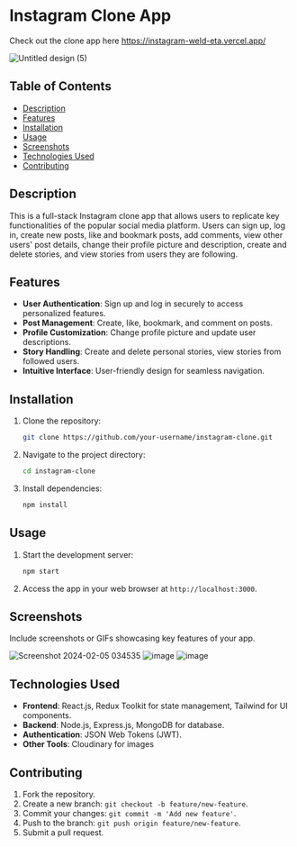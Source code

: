 # Instagram Clone App

Check out the clone app here https://instagram-weld-eta.vercel.app/

![Untitled design (5)](https://github.com/lordbakyarou/instagram-clone/assets/70631103/90a28cca-6bc3-406b-8810-6e109f09bf46)

## Table of Contents
- [Description](#description)
- [Features](#features)
- [Installation](#installation)
- [Usage](#usage)
- [Screenshots](#screenshots)
- [Technologies Used](#technologies-used)
- [Contributing](#contributing)

## Description

This is a full-stack Instagram clone app that allows users to replicate key functionalities of the popular social media platform. Users can sign up, log in, create new posts, like and bookmark posts, add comments, view other users' post details, change their profile picture and description, create and delete stories, and view stories from users they are following.

## Features

- **User Authentication**: Sign up and log in securely to access personalized features.
- **Post Management**: Create, like, bookmark, and comment on posts.
- **Profile Customization**: Change profile picture and update user descriptions.
- **Story Handling**: Create and delete personal stories, view stories from followed users.
- **Intuitive Interface**: User-friendly design for seamless navigation.

## Installation

1. Clone the repository:

    ```bash
    git clone https://github.com/your-username/instagram-clone.git
    ```

2. Navigate to the project directory:

    ```bash
    cd instagram-clone
    ```

3. Install dependencies:

    ```bash
    npm install
    ```

## Usage

1. Start the development server:

    ```bash
    npm start
    ```

2. Access the app in your web browser at `http://localhost:3000`.

## Screenshots

Include screenshots or GIFs showcasing key features of your app.

![Screenshot 2024-02-05 034535](https://github.com/lordbakyarou/instagram-clone/assets/70631103/8c624fb5-3e1d-4ca6-b489-c28a5a53652c)
![image](https://github.com/lordbakyarou/instagram-clone/assets/70631103/07f945a5-9c46-4fb5-a193-90fb07bfa51c) ![image](https://github.com/lordbakyarou/instagram-clone/assets/70631103/d030a098-d21b-46b4-8364-2b51c580edf3)



## Technologies Used

- **Frontend**: React.js, Redux Toolkit for state management, Tailwind for UI components.
- **Backend**: Node.js, Express.js, MongoDB for database.
- **Authentication**: JSON Web Tokens (JWT).
- **Other Tools**: Cloudinary for images

## Contributing

1. Fork the repository.
2. Create a new branch: `git checkout -b feature/new-feature`.
3. Commit your changes: `git commit -m 'Add new feature'`.
4. Push to the branch: `git push origin feature/new-feature`.
5. Submit a pull request.


